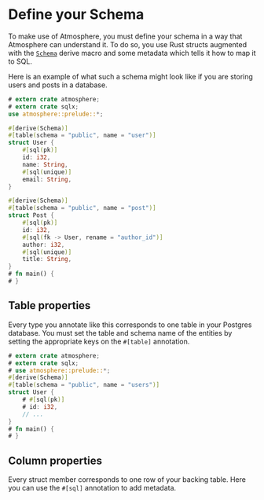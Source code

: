 # Define your Schema

To make use of Atmosphere, you must define your schema in a way that Atmosphere
can understand it. To do so, you use Rust structs augmented with the [`Schema`]
derive macro and some metadata which tells it how to map it to SQL.

Here is an example of what such a schema might look like if you are storing
users and posts in a database.

```rust
# extern crate atmosphere;
# extern crate sqlx;
use atmosphere::prelude::*;

#[derive(Schema)]
#[table(schema = "public", name = "user")]
struct User {
    #[sql(pk)]
    id: i32,
    name: String,
    #[sql(unique)]
    email: String,
}

#[derive(Schema)]
#[table(schema = "public", name = "post")]
struct Post {
    #[sql(pk)]
    id: i32,
    #[sql(fk -> User, rename = "author_id")]
    author: i32,
    #[sql(unique)]
    title: String,
}
# fn main() {
# }
```

## Table properties

Every type you annotate like this corresponds to one table in your Postgres
database. You must set the table and schema name of the entities by setting
the appropriate keys on the `#[table]` annotation.

```rust
# extern crate atmosphere;
# extern crate sqlx;
# use atmosphere::prelude::*;
#[derive(Schema)]
#[table(schema = "public", name = "users")]
struct User {
    # #[sql(pk)]
    # id: i32,
    // ...
}
# fn main() {
# }
```

## Column properties

Every struct member corresponds to one row of your backing table. Here you can
use the `#[sql]` annotation to add metadata.

[`Schema`]: https://docs.rs/atmosphere/latest/atmosphere/derive.Schema.html
